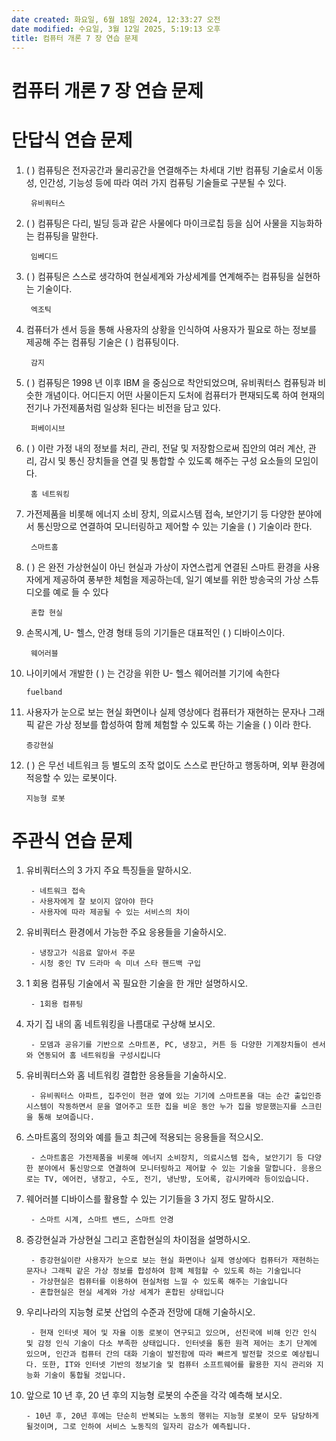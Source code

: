 ```yaml
---
date created: 화요일, 6월 18일 2024, 12:33:27 오전
date modified: 수요일, 3월 12일 2025, 5:19:13 오후
title: 컴퓨터 개론 7 장 연습 문제
---
```


# 컴퓨터 개론 7 장 연습 문제

# 단답식 연습 문제

1. ( ) 컴퓨팅은 전자공간과 물리공간을 연결해주는 차세대 기반 컴퓨팅 기술로서 이동성, 인간성, 기능성 등에 따라 여러 가지 컴퓨팅 기술들로 구분될 수 있다.

		유비쿼터스
2. ( ) 컴퓨팅은 다리, 빌딩 등과 같은 사물에다 마이크로칩 등을 심어 사물을 지능화하는 컴퓨팅을 말한다.

		임베디드
3. ( ) 컴퓨팅은 스스로 생각하여 현실세계와 가상세계를 연계해주는 컴퓨팅을 실현하는 기술이다.

		엑조틱
4. 컴퓨터가 센서 등을 통해 사용자의 상황을 인식하여 사용자가 필요로 하는 정보를 제공해 주는 컴퓨팅 기술은 ( ) 컴퓨팅이다.

		감지

5. ( ) 컴퓨팅은 1998 년 이후 IBM 을 중심으로 착안되었으며, 유비쿼터스 컴퓨팅과 비슷한 개념이다. 어디든지 어떤 사물이든지 도처에 컴퓨터가 편재되도록 하여 현재의 전기나 가전제품처럼 일상화 된다는 비전을 담고 있다.

		퍼베이시브
6. ( ) 이란 가정 내의 정보를 처리, 관리, 전달 및 저장함으로써 집안의 여러 계산, 관리, 감시 및 통신 장치들을 연결 및 통합할 수 있도록 해주는 구성 요소들의 모임이다.

		홈 네트워킹
7. 가전제품을 비롯해 에너지 소비 장치, 의료시스템 접속, 보안기기 등 다양한 분야에서 통신망으로 연결하여 모니터링하고 제어할 수 있는 기술을 ( ) 기술이라 한다.

		스마트홈
8. ( ) 은 완전 가상현실이 아닌 현실과 가상이 자연스럽게 연결된 스마트 환경을 사용자에게 제공하여 풍부한 체험을 제공하는데, 일기 예보를 위한 방송국의 가상 스튜디오를 예로 들 수 있다

		혼합 현실

9. 손목시계, U- 헬스, 안경 형태 등의 기기들은 대표적인 ( ) 디바이스이다.

		웨어러블
10. 나이키에서 개발한 ( ) 는 건강을 위한 U- 헬스 웨어러블 기기에 속한다

		fuelband 
11. 사용자가 눈으로 보는 현실 화면이나 실제 영상에다 컴퓨터가 재현하는 문자나 그래픽 같은 가상 정보를 합성하여 함께 체험할 수 있도록 하는 기술을 ( ) 이라 한다.

		증강현실
12. ( ) 은 무선 네트워크 등 별도의 조작 없이도 스스로 판단하고 행동하며, 외부 환경에 적응할 수 있는 로봇이다.

		지능형 로봇

# 주관식 연습 문제

1. 유비쿼터스의 3 가지 주요 특징들을 말하시오.

		- 네트워크 접속
		- 사용자에게 잘 보이지 않아야 한다
		- 사용자에 따라 제공될 수 있는 서비스의 차이

2. 유비쿼터스 환경에서 가능한 주요 응용들을 기술하시오.

		- 냉장고가 식음료 알아서 주문
		- 시청 중인 TV 드라마 속 미녀 스타 핸드백 구입

3. 1 회용 컴퓨팅 기술에서 꼭 필요한 기술을 한 개만 설명하시오.

		- 1회용 컴퓨팅

4. 자기 집 내의 홈 네트워킹을 나름대로 구상해 보시오.

		- 모뎀과 공유기를 기반으로 스마트폰, PC, 냉장고, 커튼 등 다양한 기계장치들이 센서와 연동되어 홈 네트워킹을 구성시킵니다

5. 유비쿼터스와 홈 네트워킹 결합한 응용들을 기술하시오.

		- 유비쿼터스 아파트, 집주인이 현관 옆에 있는 기기에 스마트폰을 대는 순간 출입인증 시스템이 작동하면서 문을 열어주고 또한 집을 비운 동안 누가 집을 방문했는지를 스크린을 통해 보여줍니다.

6. 스마트홈의 정의와 예를 들고 최근에 적용되는 응용들을 적으시오.

		- 스마트홈은 가전제품을 비롯해 에너지 소비장치, 의료시스템 접속, 보안기기 등 다양한 분야에서 통신망으로 연결하여 모니터링하고 제어할 수 있는 기술을 말합니다. 응용으로는 TV, 에어컨, 냉장고, 수도, 전기, 냉난방, 도어록, 감시카메라 등이있습니다.
7. 웨어러블 디바이스를 활용할 수 있는 기기들을 3 가지 정도 말하시오.

		- 스마트 시계, 스마트 밴드, 스마트 안경
8. 증강현실과 가상현실 그리고 혼합현실의 차이점을 설명하시오.

		- 증강현실이란 사용자가 눈으로 보는 현실 화면이나 실제 영상에다 컴퓨터가 재현하는 문자나 그래픽 같은 가상 정보를 합성하여 함꼐 체험할 수 있도록 하는 기술입니다
		- 가상현실은 컴퓨터를 이용하여 현실처럼 느낄 수 있도록 해주는 기술입니다
		- 혼합현실은 현실 세계와 가상 세계가 혼합된 상태입니다
9. 우리나라의 지능형 로봇 산업의 수준과 전망에 대해 기술하시오.

		- 현재 인터넷 제어 및 자율 이동 로봇이 연구되고 있으며, 선진국에 비해 인간 인식 및 감정 인식 기술이 다소 부족한 상태입니다. 인터넷을 통한 원격 제어는 초기 단계에 있으며, 인간과 컴퓨터 간의 대화 기술이 발전함에 따라 빠르게 발전할 것으로 예상됩니다. 또한, IT와 인터넷 기반의 정보기술 및 컴퓨터 소프트웨어를 활용한 지식 관리와 지능화 기술이 통합될 것입니다.
10. 앞으로 10 년 후, 20 년 후의 지능형 로봇의 수준을 각각 예측해 보시오.

		- 10년 후, 20년 후에는 단순히 반복되는 노동의 행위는 지능형 로봇이 모두 담당하게 될것이며, 그로 인하여 서비스 노동직의 일자리 감소가 예측됩니다.
